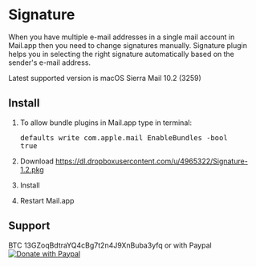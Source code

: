 Signature
=========

When you have multiple e-mail addresses in a single mail account in Mail.app then you need to change signatures manually. Signature plugin helps you in selecting the right signature automatically based on the sender's e-mail address.

Latest supported version is macOS Sierra Mail 10.2 (3259)

Install
-------

1. To allow bundle plugins in Mail.app type in terminal: <pre>defaults write com.apple.mail EnableBundles -bool true</pre>

2. Download https://dl.dropboxusercontent.com/u/4965322/Signature-1.2.pkg

3. Install

4. Restart Mail.app

Support
-------

BTC 13GZoqBdtraYQ4cBg7t2n4J9XnBuba3yfq or with Paypal [![Donate with Paypal](https://www.paypalobjects.com/webstatic/en_US/btn/btn_donate_pp_142x27.png)](https://www.paypal.com/cgi-bin/webscr?cmd=_s-xclick&hosted_button_id=6EHPY7RM8A4JY)
